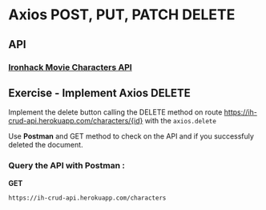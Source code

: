 # Axios POST, PUT, PATCH DELETE


## API

### [Ironhack Movie Characters API](<http://materials.ironhack.com/s/BJfHC2fTENm#ironhack-movie-characters-api>)


## Exercise - Implement Axios DELETE

Implement the delete button calling the DELETE method on route https://ih-crud-api.herokuapp.com/characters/{id}   with the `axios.delete`



Use **Postman** and GET method to check on the API and if you successfuly deleted the document.  

### Query the API with Postman :

**GET**

```
https://ih-crud-api.herokuapp.com/characters
```

